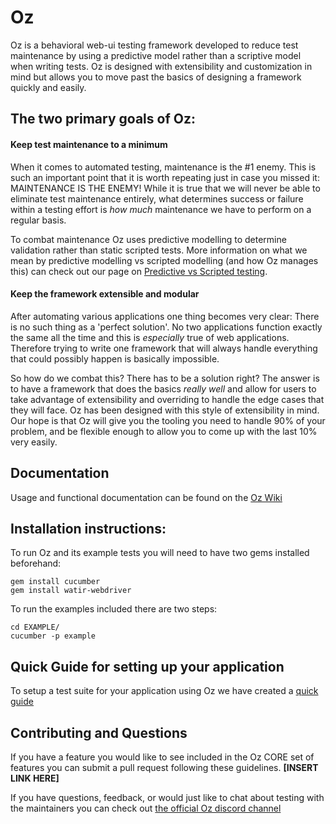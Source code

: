 # Oz

Oz is a behavioral web-ui testing framework developed to reduce test maintenance by using a predictive model rather
than a scriptive model when writing tests. Oz is designed with extensibility and customization in mind but allows you
to move past the basics of designing a framework quickly and easily.

## The two primary goals of Oz:
#### Keep test maintenance to a minimum
When it comes to automated testing, maintenance is the #1 enemy. This is such an important point that it is worth
repeating just in case you missed it: MAINTENANCE IS THE ENEMY! While it is true that we will never be able to eliminate
test maintenance entirely, what determines success or failure within a testing effort is _how much_ maintenance we have
to perform on a regular basis.

To combat maintenance Oz uses predictive modelling to determine validation rather than
static scripted tests. More information on what we mean by predictive modelling vs scripted modelling (and how Oz manages this)
can check out our page on [Predictive vs Scripted testing](https://github.com/greenarrowdb/oz/wiki/Predictive-vs-Scripted-testing).

#### Keep the framework extensible and modular
  After automating various applications one thing becomes very clear: There is no such thing as a 'perfect solution'.
No two applications function exactly the same all the time and this is _especially_ true of web applications.
Therefore trying to write one framework that will always handle everything that could possibly happen is basically impossible.

  So how do we combat this? There has to be a solution right? The answer is to have a framework that does the basics
_really well_ and allow for users to take advantage of extensibility and overriding to handle the edge cases that they will face.
Oz has been designed with this style of extensibility in mind. Our hope is that Oz will give you the tooling you need to
handle 90% of your problem, and be flexible enough to allow you to come up with the last 10% very easily.

## Documentation

Usage and functional documentation can be found on the [Oz Wiki](https://github.com/greenarrowdb/oz/wiki)



## Installation instructions:

To run Oz and its example tests you will need to have two gems installed beforehand:

    gem install cucumber
    gem install watir-webdriver

To run the examples included there are two steps:

    cd EXAMPLE/
    cucumber -p example


## Quick Guide for setting up your application

To setup a test suite for your application using Oz we have created a [quick guide](https://github.com/greenarrowdb/oz/wiki/Setup-Quick-Guide)


## Contributing and Questions

If you have a feature you would like to see included in the Oz CORE set of features you can submit a pull request
following these guidelines. **[INSERT LINK HERE]**

If you have questions, feedback, or would just like to chat about testing with the maintainers you can
check out [the official Oz discord channel](https://discord.gg/yjKsWS6)